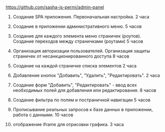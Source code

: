 https://github.com/sasha-is-permi/admin-panel


1) Создание SPA приложения. Первоначальная настройка. 2 часа 

2) Создание в приложении административного меню. 5 часов 

3) Создание для каждого элемента меню страничек (роутов). Создание переходов между страничками (роутами) 5 часов 

4) Организация авторизации пользователей. 
Организация защиты страничек от несанкционированного доступа 8 часов 

3) Создание на каждой страничке списка элементов 2 часа 

4) Добавление кнопок "Добавить", "Удалить", "Редактировать". 2 часа 

5) Создание форм "Добавить", "Редактировать" - 
ввод всех необходимых полей для добавления или редактирования. 8 часов 

6) Создание фильтра по полям и постраничной навигации 5 часов 

7) Прописывание реальных запросов к базе данных в приложении, работа с данными. 10 часов 
8) отображение iframe для отрисовки графика. 3 часа 
